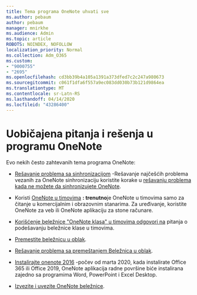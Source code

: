 ```yaml
---
title: Tema programa OneNote uhvati sve
ms.author: pebaum
author: pebaum
manager: mnirkhe
ms.audience: Admin
ms.topic: article
ROBOTS: NOINDEX, NOFOLLOW
localization_priority: Normal
ms.collection: Adm_O365
ms.custom:
- "9000755"
- "2695"
ms.openlocfilehash: cd3bb39b4a105a1391a373dfed7c2c247a980673
ms.sourcegitcommit: c061f1dfa6f557a9ec083dd030b73b121d9864ea
ms.translationtype: MT
ms.contentlocale: sr-Latn-RS
ms.lasthandoff: 04/14/2020
ms.locfileid: "43286400"
---
```

# <a name="common-issues-and-resolutions-with-onenote"></a>Uobičajena pitanja i rešenja u programu OneNote

Evo nekih često zahtevanih tema programa OneNote:

- [Rešavanje problema sa sinhronizacijom](https://support.office.com/article/299495ef-66d1-448f-90c1-b785a6968d45) -Rešavanje najčešćih problema vezanih za OneNote sinhronizaciju koristite korake u [rešavanju problema kada ne možete da sinhronizujete OneNote](https://support.office.com/article/Fix-issues-when-you-can-t-sync-OneNote-299495ef-66d1-448f-90c1-b785a6968d45).

- Koristi [OneNote u timovima](https://support.microsoft.com/en-us/office/add-a-onenote-notebook-to-teams-0ec78cc3-ba3b-4279-a88e-aa40af9865c2) **: trenutno**je OneNote u timovima samo za čitanje u komercijalnim i obrazovnim stanarima. Za uređivanje, koristite OneNote za veb ili OneNote aplikaciju za stone računare.

- [Korišćenje beležnice "OneNote klasa" u timovima odgovori na](https://support.office.com/article/bd77f11f-27cd-4d41-bfbd-2b11799f1440) pitanja o podešavanju beležnice klase u timovima.

- [Premestite beležnicu u oblak](https://support.office.com/article/d5c28b91-7b9c-45be-8f0c-529bdbba019a).

- [Rešavanje problema sa premeštanjem Beležnica u oblak](https://support.office.com/article/70528107-11dc-4f3f-b695-b150059dfd78).

- [Instalirajte onenote 2016](https://support.office.com/article/c08068d8-b517-4464-9ff2-132cb9c45c08) -počev od marta 2020, kada instalirate Office 365 ili Office 2019, OneNote aplikacija radne površine biće instalirana zajedno sa programima Word, PowerPoint i Excel Desktop.

- [Izvezite i uvezite OneNote beležnice](https://support.office.com/article/a4b60da5-8f33-464e-b1ba-b95ce540f309).
